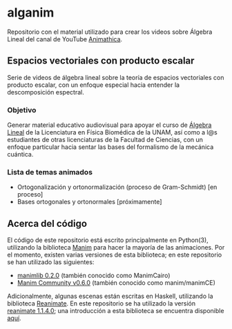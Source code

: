 # alganim

Repositorio con el material utilizado para crear los videos sobre Álgebra Lineal del canal de YouTube [Animathica](https://www.youtube.com/channel/UCzkyH2bxpesubzc87VxqDiA).

## Espacios vectoriales con producto escalar

Serie de videos de álgebra lineal sobre la teoría de espacios vectoriales con producto escalar, con un enfoque especial hacia entender la descomposición espectral.

### Objetivo

Generar material educativo audiovisual para apoyar el curso de [Álgebra Lineal](http://www.fciencias.unam.mx/licenciatura/asignaturas/2016/1330) de la Licenciatura en Física Biomédica de la UNAM, así como a l@s estudiantes de otras licenciaturas de la Facultad de Ciencias, con un enfoque particular hacia sentar las bases del formalismo de la mecánica cuántica.

### Lista de temas animados

- Ortogonalización y ortonormalización (proceso de Gram-Schmidt) [en proceso]
- Bases ortogonales y ortonormales [próximamente]

## Acerca del código

El código de este repositorio está escrito principalmente en Python(3), utilizando la biblioteca [Manim](https://github.com/3b1b/manim) para hacer la mayoría de las animaciones. Por el momento, existen varias versiones de esta biblioteca; en este repositorio se han utilizado las siguientes:
- [manimlib 0.2.0](https://pypi.org/project/manimlib/)  (también conocido como ManimCairo)
- [Manim Community v0.6.0](https://docs.manim.community/en/v0.6.0/index.html)  (también conocido como manim/manimCE)

Adicionalmente, algunas escenas están escritas en Haskell, utilizando la biblioteca [Reanimate](https://github.com/reanimate/reanimate). En este repositorio se ha utilizado la versión [reanimate 1.1.4.0](https://hackage.haskell.org/package/reanimate-1.1.4.0/docs/Reanimate.html); una introducción a esta biblioteca se encuentra disponible [aquí](https://reanimate.readthedocs.io/en/latest/).
